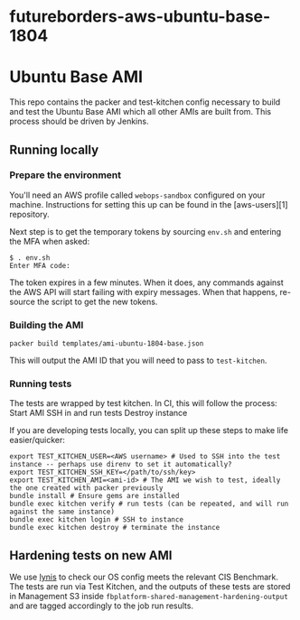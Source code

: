 # futureborders-aws-ubuntu-base-1804
# Ubuntu Base AMI

This repo contains the packer and test-kitchen config necessary to build and
test the Ubuntu Base AMI which all other AMIs are built from. This process
should be driven by Jenkins.

## Running locally

### Prepare the environment

You'll need an AWS profile called `webops-sandbox` configured on your machine. Instructions for setting this up can be found in the [aws-users][1] repository.

Next step is to get the temporary tokens by sourcing `env.sh` and entering the MFA when asked:

```shell
$ . env.sh
Enter MFA code:
```

The token expires in a few minutes. When it does, any commands against the AWS API will start failing with expiry messages. When that happens, re-source the script to get the new tokens.

### Building the AMI

```shell
packer build templates/ami-ubuntu-1804-base.json
```

This will output the AMI ID that you will need to pass to `test-kitchen`.

### Running tests

The tests are wrapped by test kitchen. In CI, this will follow the process:
Start AMI
SSH in and run tests
Destroy instance

If you are developing tests locally, you can split up these steps to make life easier/quicker:

```shell
export TEST_KITCHEN_USER=<AWS username> # Used to SSH into the test instance -- perhaps use direnv to set it automatically?
export TEST_KITCHEN_SSH_KEY=</path/to/ssh/key>
export TEST_KITCHEN_AMI=<ami-id> # The AMI we wish to test, ideally the one created with packer previously
bundle install # Ensure gems are installed
bundle exec kitchen verify # run tests (can be repeated, and will run against the same instance)
bundle exec kitchen login # SSH to instance
bundle exec kitchen destroy # terminate the instance
```

## Hardening tests on new AMI

We use [lynis](https://cisofy.com/lynis/) to check our OS config meets
the relevant CIS Benchmark. The tests are run via Test Kitchen, and
the outputs of these tests are stored in Management S3 inside
`fbplatform-shared-management-hardening-output` and
are tagged accordingly to the job run results.